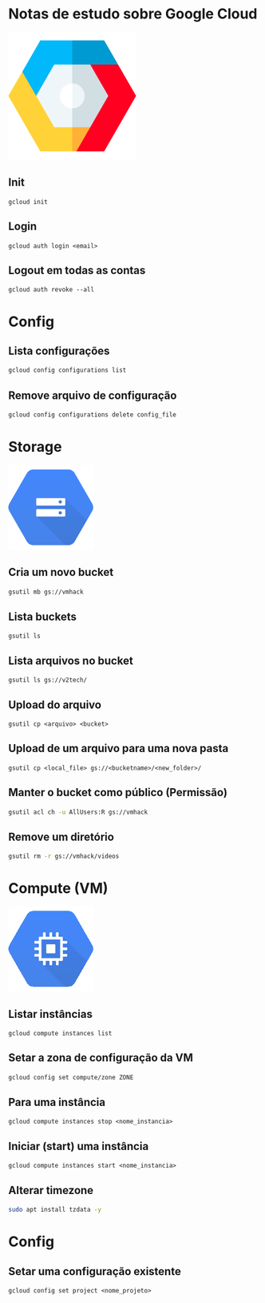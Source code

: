 # Notas de estudo sobre Google Cloud

![GCP](./images/google-cloud.png)

## Init

```shell
gcloud init
```

## Login

```shell
gcloud auth login <email>
```

## Logout em todas as contas

```shell
gcloud auth revoke --all
```

# Config

## Lista configurações

```sh
gcloud config configurations list
```

## Remove arquivo de configuração

```sh
gcloud config configurations delete config_file
```

# Storage

![Bucket](./images/bucket.png)

## Cria um novo bucket

```sh
gsutil mb gs://vmhack
```

## Lista buckets

```shell
gsutil ls
```

## Lista arquivos no bucket

```shell
gsutil ls gs://v2tech/
```

## Upload do arquivo

```shell
gsutil cp <arquivo> <bucket>

```

## Upload de um arquivo para uma nova pasta

```shell
gsutil cp <local_file> gs://<bucketname>/<new_folder>/
```

## Manter o bucket como público (Permissão)

```sh
gsutil acl ch -u AllUsers:R gs://vmhack
```

## Remove um diretório

```sh
gsutil rm -r gs://vmhack/videos
```

# Compute (VM)

![Bucket](./images/compute.png)

## Listar instâncias

```shell
gcloud compute instances list
```

## Setar a zona de configuração da VM

```sh
gcloud config set compute/zone ZONE
```

## Para uma instância

```shell
gcloud compute instances stop <nome_instancia>
```

## Iniciar (start) uma instância

```shell
gcloud compute instances start <nome_instancia>
```

## Alterar timezone

```sh
sudo apt install tzdata -y
```

# Config

## Setar uma configuração existente

```shell
gcloud config set project <nome_projeto>
```
